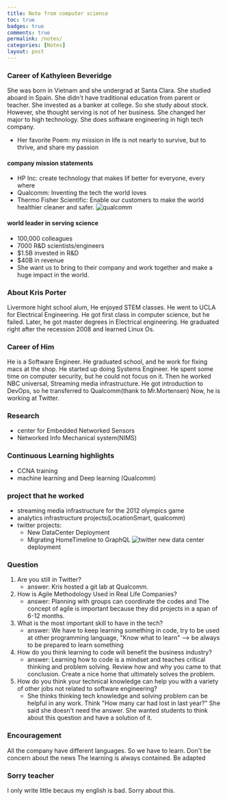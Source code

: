 ```yaml
---
title: Note from computer science
toc: true
badges: true
comments: true
permalink: /notes/
categories: [Notes]
layout: post
---
```

### Career of Kathyleen Beveridge
She was born in Vietnam and she undergrad at Santa Clara. She studied aboard in Spain. She didn't have traditional education from parent or teacher. She invested as a banker at college. So she study about stock. However, she thought serving is not of her business. She changed her major to high technology.  She does software engineering in high tech company. 
- Her favorite Poem: my mission in life is not nearly to survive, but to thrive, and share my passion
#### company mission statements
- HP Inc: create technology that makes lif better for everyone, every where
- Qualcomm: Inventing the tech the world loves
- Thermo Fisher Scientific: Enable our customers to make the world healthier cleaner and safer.
![qualcomm](https://cdn.arstechnica.net/wp-content/uploads/2019/12/qualcomm-snapdragon-865-5g-mobile-platform-hero-image-800x450.png)
#### world leader in serving science
- 100,000 colleagues
- 7000 R&D scientists/engineers
- $1.5B invested in R&D
- $40B in revenue
- She want us to bring to their company and work together and make a huge impact in the world.

### About Kris Porter
Livermore hight school alum, He enjoyed STEM classes. He went to UCLA for Electrical Engineering. He got first class in computer science, but he failed. Later, he got master degrees in Electrical engineering. He graduated right after the recession 2008 and learned Linux Os. 
### Career of Him
He is a Software Engineer. He graduated school, and he work for fixing macs at the shop. He started up doing Systems Engineer. He spent some time on computer security, but he could not focus on it. Then he worked NBC universal, Streaming media infrastructure. He got introduction to DevOps, so he transferred to Qualcomm(thank to Mr.Mortensen) Now, he is working at Twitter. 

### Research 
- center for Embedded Networked Sensors
- Networked Info Mechanical system(NIMS)

### Continuous Learning highlights
- CCNA training
- machine learning and Deep learning (Qualcomm)

### project that he worked
- streaming media infrastructure for the 2012 olympics game
- analytics infrastructure projects(LocationSmart, qualcomm)
- twitter projects:
    - New DataCenter Deployment
    - Migrating HomeTimeline to GraphQL
![twitter](https://encrypted-tbn0.gstatic.com/images?q=tbn:ANd9GcSLaEQbIvZUr-WDBdI8Yr-8uRYUQJBrkPpEa2fJ4c8Ts_ttQmf2bNpmxiMhXijLLLwqXKo&usqp=CAU)
new data center deployment

### Question
1. Are you still in Twitter?
    - answer: Kris hosted a git lab at Qualcomm.
2. How is Agile Methodology Used in Real Life Companies?
    -  answer: Planning with groups can coordinate the codes and The concept of agile is important because they did projects in a span of 6-12 months. 
3. What is the most important skill to have in the tech?
    - answer: We have to keep learning something in code, try to be used at other programming language, "Know what to learn" --> be always to be prepared to learn something
4. How do you think learning to code will benefit the business industry?
    - answer: Learning how to code is a mindset and teaches critical thinking and problem solving. Review how and why you came to that conclusion. Create a nice home that ultimately solves the problem.
5. How do you think your technical knowledge can help you with a variety of other jobs not related to software engineering?
    - She thinks thinking tech knowledge and solving problem can be helpful in any work. Think "How many car had lost in last year?" She said she doesn't need the answer. She wanted students to think about this question and have a solution of it.

### Encouragement
All the company have different languages. So we have to learn.
Don't be concern about the news
The learning is always contained.
Be adapted
### Sorry teacher 
I only write little becaus my english is bad. Sorry about this. 


